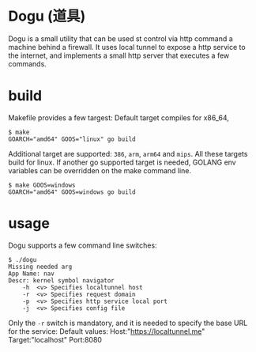 # Dogu (道具)
Dogu is a small utility that can be used st control via http command a machine behind a firewall.
It uses local tunnel to expose a http service to the internet, and implements a small http server that executes a few commands.

# build
Makefile provides a few targest:
Default target compiles for x86_64,
```
$ make
GOARCH="amd64" GOOS="linux" go build
```
Additional target are supported: `386`, `arm`, `arm64` and `mips`.
All these targets build for linux.
If another go supported target is needed, GOLANG env variables can be overridden on the make command line.
```
$ make GOOS=windows
GOARCH="amd64" GOOS=windows go build
```
# usage
Dogu supports a few command line switches:
```
$ ./dogu
Missing needed arg
App Name: nav
Descr: kernel symbol navigator
	-h	<v>	Specifies localtunnel host
	-r	<v>	Specifies request domain
	-p	<v>	Specifies http service local port
	-j	<v>	Specifies config file
```
Only the `-r` switch is mandatory, and it is needed to specify the base URL for the service:
Default values:
Host:"https://localtunnel.me"
Target:"localhost"
Port:8080
